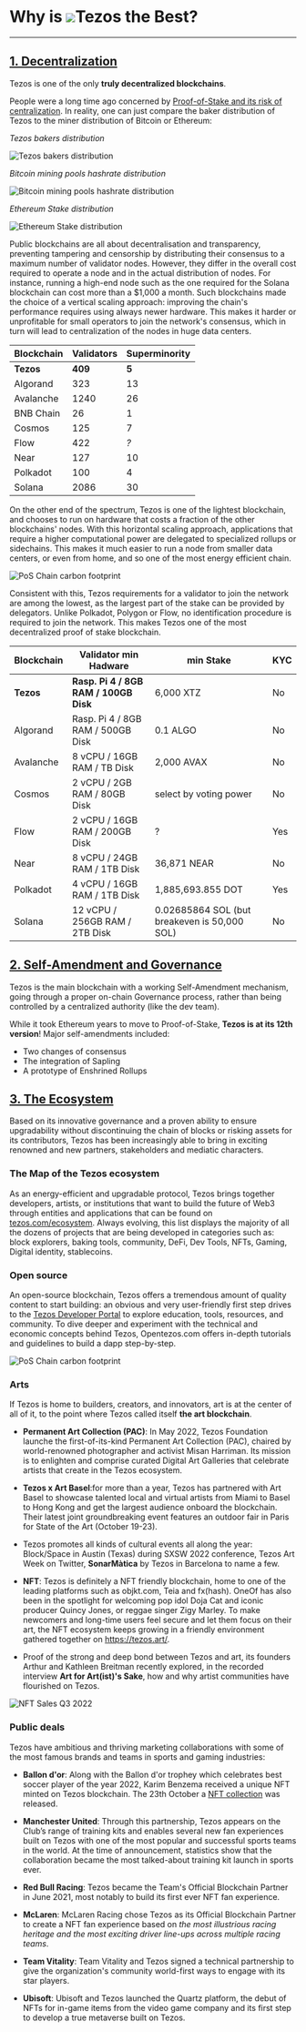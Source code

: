 
# Why is <img src="/logo.png" id="logo">Tezos the Best?

---

<section id="decentralization">

## [1. Decentralization](#decentralization)

Tezos is one of the only **truly decentralized blockchains**. 

People were a long time ago concerned by [Proof-of-Stake and its risk of centralization](https://www.reddit.com/r/ethereum/comments/6d1mca/proof_of_stake_leads_to_centralization_with_worse/). In reality, one can just compare the baker distribution of Tezos to the miner distribution of Bitcoin or Ethereum:


<div class="row">
  <div class="distribution">
  
  
_Tezos bakers distribution_

![Tezos bakers distribution](/images/tezos-staking.webp)


  </div>
  <div class="distribution">

_Bitcoin mining pools hashrate distribution_

![Bitcoin mining pools hashrate distribution](/images/bitcoin-miningpools.webp)

  </div>
  <div class="distribution">
  
_Ethereum Stake distribution_

![Ethereum Stake distribution](/images/eth-staking.webp)

  </div>
</div>

Public blockchains are all about decentralisation and transparency, preventing tampering and censorship by distributing their consensus to a maximum number of validator nodes. However, they differ in the overall cost required to operate a node and in the actual distribution of nodes. For instance, running a high-end node such as the one required for the Solana blockchain can cost more than a $1,000 a month. Such blockchains made the choice of a vertical scaling approach: improving the chain's performance requires using always newer hardware. This makes it harder or unprofitable for small operators to join the network's consensus, which in turn will lead to centralization of the nodes in huge data centers.


| Blockchain | Validators | Superminority | 
|------------|------------|---------------|
| **Tezos**  | **409**    | **5**         |
| Algorand   | 323        | 13            |
| Avalanche  | 1240       | 26            |
| BNB Chain  | 26         | 1             |
| Cosmos     | 125        | 7             |
| Flow       | 422        | _?_           |
| Near       | 127        | 10            |
| Polkadot   | 100        | 4             |
| Solana     | 2086       | 30            |


On the other end of the spectrum, Tezos is one of the lightest blockchain, and chooses to run on hardware that costs a fraction of the other blockchains' nodes. With this horizontal scaling approach, applications that require a higher computational power are delegated to specialized rollups or sidechains. This makes it much easier to run a node from smaller data centers, or even from home, and so one of the most energy efficient chain.

![PoS Chain carbon footprint](/images/co2-emissions.webp)

Consistent with this, Tezos requirements for a validator to join the network are among the lowest, as the largest part of the stake can be provided by delegators. Unlike Polkadot, Polygon or Flow, no identification procedure is required to join the network. This makes Tezos one of the most decentralized proof of stake blockchain.


| Blockchain | Validator min Hadware                      | min Stake  | KYC          |
|------------|--------------------------------------------|------------|--------------|
| **Tezos**  | **Rasp. Pi 4 / 8GB RAM / 100GB Disk**      | 6,000 XTZ  | No           |
| Algorand   | Rasp. Pi 4 / 8GB RAM / 500GB Disk          | 0.1 ALGO   | No           | 
| Avalanche  | 8 vCPU / 16GB RAM / TB Disk                | 2,000 AVAX | No           |
| Cosmos     | 2 vCPU / 2GB RAM / 80GB Disk               | select by voting power  | No           |
| Flow       | 2 vCPU / 16GB RAM / 200GB Disk             | ?          | Yes          |
| Near       | 8 vCPU / 24GB RAM / 1TB Disk               | 36,871 NEAR| No           |
| Polkadot   | 4 vCPU / 16GB RAM / 1TB Disk               | 1,885,693.855 DOT  | Yes           |
| Solana     | 12 vCPU / 256GB RAM / 2TB Disk             | 0.02685864 SOL (but breakeven is 50,000 SOL) | No           |


</section>

<section id="governance">

## [2. Self-Amendment and Governance](#governance)

Tezos is the main blockchain with a working Self-Amendment mechanism, going through a proper on-chain Governance process, rather than being controlled by a centralized authority (like the dev team).

While it took Ethereum years to move to Proof-of-Stake, **Tezos is at its 12th version**! Major self-amendments included:
- Two changes of consensus
- The integration of Sapling
- A prototype of Enshrined Rollups

</section>


<section id="ecosystem">

## [3. The Ecosystem](#ecosystem)

Based on its innovative governance and a proven ability to ensure upgradability without discontinuing the chain of blocks or risking assets for its contributors, Tezos has been increasingly able to bring in exciting renowned and new partners, stakeholders and mediatic characters.
 

### The Map of the Tezos ecosystem
 
As an energy-efficient and upgradable protocol, Tezos brings together developers, artists, or institutions that want to build the future of Web3 through entities and applications that can be found on [tezos.com/ecosystem](https://tezos.com/ecosystem). Always evolving, this list displays the majority of all the dozens of projects that are being developed in categories such as: block explorers, baking tools, community, DeFi, Dev Tools, NFTs, Gaming, Digital identity, stablecoins.

### Open source 

An open-source blockchain, Tezos offers a tremendous amount of quality content to start building: an obvious and very user-friendly first step drives to the [Tezos Developer Portal](https://tezos.com/developers/) to explore education, tools, resources, and community. To dive deeper and experiment with the technical and economic concepts behind Tezos, Opentezos.com offers in-depth tutorials and guidelines to  build a dapp step-by-step.

![PoS Chain carbon footprint](/images/dev-contribs.webp)

### Arts
 
If Tezos is home to builders, creators, and innovators, art is at the center of all of it, to the point where Tezos called itself **the art blockchain**.

- **Permanent Art Collection (PAC)**: In May 2022, Tezos Foundation launche the first-of-its-kind Permanent Art Collection (PAC), chaired by world-renowned photographer and activist Misan Harriman. Its mission is to enlighten and comprise curated Digital Art Galleries that celebrate artists that create in the Tezos ecosystem.

- **Tezos x Art Basel**:for more than a year, Tezos has partnered with Art Basel to showcase talented local and virtual artists from Miami to Basel to Hong Kong and get the largest audience onboard the blockchain. Their latest joint groundbreaking event features an outdoor fair in Paris for State of the Art (October 19-23).

- Tezos promotes all kinds of cultural events all along the year: Block/Space in Austin (Texas) during SXSW 2022 conference, Tezos Art Week on Twitter, **SonarMàtica** by Tezos in Barcelona to name a few.

- **NFT**: Tezos is definitely a NFT friendly blockchain, home to one of the leading platforms such as objkt.com, Teia and fx(hash). OneOf has also been in the spotlight for welcoming pop idol Doja Cat and iconic producer Quincy Jones, or reggae singer Zigy Marley. To make newcomers and long-time users feel secure and let them focus on their art, the NFT ecosystem keeps growing in a friendly environment gathered together on https://tezos.art/.

- Proof of the strong and deep bond between Tezos and art, its founders Arthur and Kathleen Breitman recently explored, in the recorded interview **Art for Art(ist)'s Sake**, how and why artist communities have flourished on Tezos.

![NFT Sales Q3 2022](/images/nft-sales.webp)

### Public deals

Tezos have ambitious and thriving marketing collaborations with some of the most famous brands and teams in sports and gaming industries:

- **Ballon d'or**: Along with the Ballon d'or trophey which celebrates best soccer player of the year 2022, Karim Benzema received a unique NFT minted on Tezos blockchain. The 23th October a [NFT collection](https://nft.ballondor.com/) was released.

- **Manchester United**: Through this partnership, Tezos appears on the Club’s range of training kits and enables several new fan experiences built on Tezos with one of the most popular and successful sports teams in the world. At the time of announcement, statistics show that the collaboration became the most talked-about training kit launch in sports ever. 

- **Red Bull Racing**: Tezos became the Team's Official Blockchain Partner in June 2021, most notably to  build its first ever NFT fan experience.

- **McLaren**: McLaren Racing chose Tezos as its Official Blockchain Partner to create a NFT  fan experience based on _the most illustrious racing heritage and the most exciting driver line-ups across multiple racing teams_.

- **Team Vitality**: Team Vitality and Tezos signed a technical partnership to give the organization's community world-first ways to engage with its star players.

- **Ubisoft**: Ubisoft and Tezos launched the Quartz platform, the debut of NFTs for in-game items from the video game company and its first step to develop a true metaverse built on Tezos.


</section>